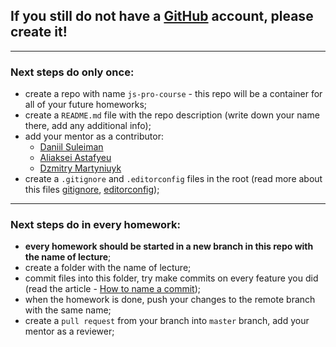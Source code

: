 ## If you still do not have a [GitHub](https://github.com/) account, please create it!

---
### Next steps do only once:
- create a repo with name `js-pro-course` - this repo will be a container for all of your future homeworks;
- create a `README.md` file with the repo description (write down your name there, add any additional info);
- add your mentor as a contributor:
  - [Daniil Suleiman](https://github.com/sulemanof)
  - [Aliaksei Astafyeu](https://github.com/tr3v3r)
  - [Dzmitry Martyniuyk](https://github.com/jathpr)
- create a `.gitignore` and `.editorconfig` files in the root (read more about this files [gitignore](https://git-scm.com/docs/gitignore), [editorconfig](https://editorconfig.org/));

---

### Next steps do in every homework:

- **every homework should be started in a new branch in this repo with the name of lecture**;
- create a folder with the name of lecture;
- commit files into this folder, try make commits on every feature you did (read the article - [How to name a commit](https://habr.com/ru/post/183646/));
- when the homework is done, push your changes to the remote branch with the same name;
- create a `pull request` from your branch into `master` branch, add your mentor as a reviewer;
